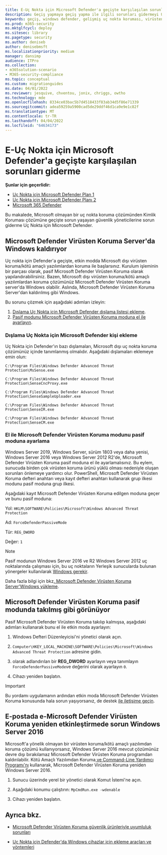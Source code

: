 ```yaml
---
title: E-Uç Nokta için Microsoft Defender'a geçişte karşılaşılan sorunları giderme
description: Geçiş yapmaya geçiş yapma ile ilgili sorunları gidermeyi Uç Nokta için Microsoft Defender.
keywords: geçiş, windows defender, gelişmiş uç nokta koruması, virüsten koruma, kötü amaçlı yazılımdan koruma, pasif modu, etkin mod, sorun giderme
ms.prod: m365-security
ms.mktglfcycl: deploy
ms.sitesec: library
ms.pagetype: security
ms.author: deniseb
author: denisebmsft
ms.localizationpriority: medium
manager: dansimp
audience: ITPro
ms.collection:
- m365solution-scenario
- M365-security-compliance
ms.topic: conceptual
ms.custom: migrationguides
ms.date: 04/01/2022
ms.reviewer: jesquive, chventou, jonix, chriggs, owtho
ms.technology: mde
ms.openlocfilehash: 8334ce03bac5b7d4518433f83ab34d5f86e71339
ms.sourcegitcommit: adea59259a5900cad5de29ddf46d1ca9e9e1c82f
ms.translationtype: MT
ms.contentlocale: tr-TR
ms.lasthandoff: 04/04/2022
ms.locfileid: "64634173"
---
```

# <a name="troubleshooting-issues-when-switching-to-microsoft-defender-for-endpoint"></a>E-Uç Nokta için Microsoft Defender'a geçişte karşılaşılan sorunları giderme

**Şunlar için geçerlidir:**
- [Uç Nokta için Microsoft Defender Plan 1](https://go.microsoft.com/fwlink/?linkid=2154037)
- [Uç Nokta için Microsoft Defender Planı 2](https://go.microsoft.com/fwlink/?linkid=2154037)
- [Microsoft 365 Defender](https://go.microsoft.com/fwlink/?linkid=2118804)

Bu makalede, Microsoft olmayan bir uç nokta koruma çözümünden Kimlik Koruması çözümüne geçişte sorun yaşayan güvenlik yöneticilerine sorun giderme Uç Nokta için Microsoft Defender.

## <a name="microsoft-defender-antivirus-is-getting-uninstalled-on-windows-server"></a>Microsoft Defender Virüsten Koruma Server'da Windows kaldırıyor

Uç nokta için Defender'a geçişte, etkin modda Microsoft dışı virüsten koruma/kötü amaçlı yazılımlardan koruma ile başlarsınız. Kurulum işleminin bir parçası olarak, pasif Microsoft Defender Virüsten Koruma olarak yapılandırabilirsiniz. Bazen, Microsoft dışı virüsten koruma/kötü amaçlı yazılımlardan koruma çözümünüz Microsoft Defender Virüsten Koruma server'da Windows olabilir. Aslında, Microsoft Defender Virüsten Koruma Server'dan kaldırılmış gibi Windows.

Bu sorunu çözmek için aşağıdaki adımları izleyin:

1. [Dışlama Uç Nokta için Microsoft Defender dışlama listesi ekleme](#add-microsoft-defender-for-endpoint-to-the-exclusion-list).
2. [Pasif modunu Microsoft Defender Virüsten Koruma moduna el ile ayarlayın](#set-microsoft-defender-antivirus-to-passive-mode-manually).

### <a name="add-microsoft-defender-for-endpoint-to-the-exclusion-list"></a>Dışlama Uç Nokta için Microsoft Defender kişi ekleme

Uç Nokta için Defender'ın bazı dışlamaları, Microsoft dışı uç nokta koruma çözümünüz içinde tanımlanmış olmalıdır. Aşağıdaki dışlamaları eklemeye emin olun:

`C:\Program Files\Windows Defender Advanced Threat Protection\MsSense.exe`

`C:\Program Files\Windows Defender Advanced Threat Protection\SenseCncProxy.exe`

`C:\Program Files\Windows Defender Advanced Threat Protection\SenseSampleUploader.exe`

`C:\Program Files\Windows Defender Advanced Threat Protection\SenseIR.exe`

`C:\Program Files\Windows Defender Advanced Threat Protection\SenseCM.exe`

### <a name="set-microsoft-defender-antivirus-to-passive-mode-manually"></a>El ile Microsoft Defender Virüsten Koruma modunu pasif moduna ayarlama

Windows Server 2019, Windows Server, sürüm 1803 veya daha yenisi, Windows Server 2016 veya Windows Server 2012 R2'de, Microsoft Defender Virüsten Koruma pasif moduna el ile ayarlamalısınız. Bu eylem, sunucuda birden çok virüsten koruma ürünü yüklü olması nedeniyle oluşan sorunları önlemeye yardımcı olur. PowerShell, Microsoft Defender Virüsten Koruma defteri anahtarı veya kayıt defteri anahtarı kullanarak grup ilkesi modunu pasif moduna grup ilkesi.

Aşağıdaki kayıt Microsoft Defender Virüsten Koruma edilgen moduna geçer ve bunu pasif moduna:

Yol: `HKLM\SOFTWARE\Policies\Microsoft\Windows Advanced Threat Protection`

Ad: `ForceDefenderPassiveMode`

Tür: `REG_DWORD`

Değer: `1`

> [!NOTE]
> Pasif modunun Windows Server 2016 ve R2 Windows Server 2012 uç noktalarında çalışması için, bu uç noktaların Yerleşik sunucularda bulunan yönergeler kullanılarak [Windows gerekir](configure-server-endpoints.md#windows-server-2012-r2-and-windows-server-2016).

Daha fazla bilgi için bkz[. Microsoft Defender Virüsten Koruma Server'Windows yükleme](microsoft-defender-antivirus-on-windows-server.md).

## <a name="microsoft-defender-antivirus-seems-to-be-stuck-in-passive-mode"></a>Microsoft Defender Virüsten Koruma pasif modunda takılmış gibi görünüyor

Pasif Microsoft Defender Virüsten Koruma takılıp kalmışsa, aşağıdaki adımları kullanarak bunu el ile etkin moda ayarlayın:

1. Windows Defteri Düzenleyicisi'ni yönetici olarak açın.

2. `Computer\HKEY_LOCAL_MACHINE\SOFTWARE\Policies\Microsoft\Windows Advanced Threat Protection` adresine gidin.

3. olarak adlandırılan bir **REG_DWORD** ayarlayın veya tanımlayın `ForceDefenderPassiveMode`ve değerini olarak ayarlayın `0`.

4. Cihazı yeniden başlatın.

> [!IMPORTANT]
> Bu yordamı uygulamanın ardından etkin moda Microsoft Defender Virüsten Koruma konusunda hala sorun yaşıyorsanız, de destek [ile iletişime geçin](../../admin/get-help-support.md).

## <a name="i-am-having-trouble-re-enabling-microsoft-defender-antivirus-on-windows-server-2016"></a>E-postada e-Microsoft Defender Virüsten Koruma yeniden etkinleştirmede sorun Windows Server 2016

Microsoft'a yönelik olmayan bir virüsten koruma/kötü amaçlı yazılımdan koruma çözümü kullanıyorsanız, Windows Server 2016 mevcut çözümünüz devre dışı bırakılamaz Microsoft Defender Virüsten Koruma programdan kaldırılabilir. Kötü Amaçlı Yazılımdan Koruma[ ve Command-Line Yardımcı Programı'nı](command-line-arguments-microsoft-defender-antivirus.md) kullanarak, Microsoft Defender Virüsten Koruma yeniden Windows Server 2016.

1. Sunucu üzerinde yerel bir yönetici olarak Komut İstemi'ne açın.

2. Aşağıdaki konumu çalıştırın: `MpCmdRun.exe -wdenable`

3. Cihazı yeniden başlatın.

## <a name="see-also"></a>Ayrıca bkz.

- [Microsoft Defender Virüsten Koruma güvenlik ürünleriyle uyumluluk sorunları](microsoft-defender-antivirus-compatibility.md)

- [Uç Nokta için Defender'da Windows cihazlar için ekleme araçları ve yöntemleri](configure-endpoints.md) 
